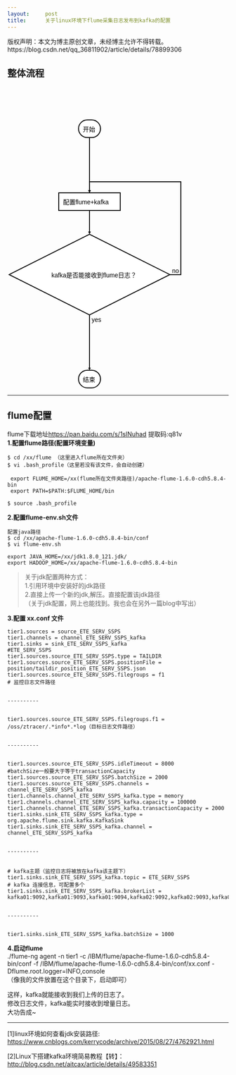```yaml
---
layout:     post
title:      关于linux环境下flume采集日志发布到kafka的配置
---
```

<div id="article_content" class="article_content clearfix csdn-tracking-statistics" data-pid="blog" data-mod="popu_307" data-dsm="post">
								<div class="article-copyright">
					版权声明：本文为博主原创文章，未经博主允许不得转载。					https://blog.csdn.net/qq_36811902/article/details/78899306				</div>
								            <div id="content_views" class="markdown_views prism-atom-one-dark">
							<!-- flowchart 箭头图标 勿删 -->
							<svg xmlns="http://www.w3.org/2000/svg" style="display: none;"><path stroke-linecap="round" d="M5,0 0,2.5 5,5z" id="raphael-marker-block" style="-webkit-tap-highlight-color: rgba(0, 0, 0, 0);"></path></svg>
							<h2 id="整体流程"><strong>整体流程</strong></h2>



<div class="flow-chart"><svg height="685.7187538146973" version="1.1" width="397.1750030517578" xmlns="http://www.w3.org/2000/svg" style="overflow: hidden; position: relative; top: -0.0833435px;"><desc>Created with Raphaël 2.1.0</desc><defs><path stroke-linecap="round" d="M5,0 0,2.5 5,5z" id="raphael-marker-block"></path><marker id="raphael-marker-endblock33" markerheight="3" markerwidth="3" orient="auto" refx="1.5" refy="1.5"><use xlink:href="#raphael-marker-block" transform="rotate(180 1.5 1.5) scale(0.6,0.6)" stroke-width="1.6667" fill="black" stroke="none"></use></marker></defs><rect x="0" y="0" width="50" height="40" r="20" rx="20" ry="20" fill="#ffffff" stroke="#000000" style="" stroke-width="2" class="flowchart" id="st" transform="matrix(1,0,0,1,162.0875,75.5438)"></rect><text style="text-anchor: start; font: normal normal normal normal 14px sans-serif;" x="10" y="20" text-anchor="start" font='10px "Arial"' stroke="none" fill="#000000" id="stt" class="flowchartt" font-size="14px" font-family="sans-serif" font-weight="normal" transform="matrix(1,0,0,1,162.0875,75.5438)"><tspan dy="6">开始 </tspan></text><rect x="0" y="0" width="140.25" height="40" r="0" rx="0" ry="0" fill="#ffffff" stroke="#000000" style="" stroke-width="2" class="flowchart" id="op" transform="matrix(1,0,0,1,116.9625,241.0875)"></rect><text style="text-anchor: start; font: normal normal normal normal 14px sans-serif;" x="10" y="20" text-anchor="start" font='10px "Arial"' stroke="none" fill="#000000" id="opt" class="flowchartt" font-size="14px" font-family="sans-serif" font-weight="normal" transform="matrix(1,0,0,1,116.9625,241.0875)"><tspan dy="6">配置flume+kafka</tspan></text><path style="font-family: sans-serif; font-weight: normal;" fill="#ffffff" stroke="#000000" d="M91.54375076293945,45.77187538146973L0,91.54375076293945L183.0875015258789,183.0875015258789L366.1750030517578,91.54375076293945L183.0875015258789,0L0,91.54375076293945" stroke-width="2" font-family="sans-serif" font-weight="normal" id="cond" class="flowchart" transform="matrix(1,0,0,1,4,335.0875)"></path><text style="text-anchor: start; font: normal normal normal normal 14px sans-serif;" x="96.54375076293945" y="91.54375076293945" text-anchor="start" font='10px "Arial"' stroke="none" fill="#000000" id="condt" class="flowchartt" font-size="14px" font-family="sans-serif" font-weight="normal" transform="matrix(1,0,0,1,4,335.0875)"><tspan dy="6.000003814697266">kafka是否能接收到flume日志？</tspan><tspan dy="18" x="96.54375076293945"></tspan></text><rect x="0" y="0" width="50" height="40" r="20" rx="20" ry="20" fill="#ffffff" stroke="#000000" style="" stroke-width="2" class="flowchart" id="e" transform="matrix(1,0,0,1,162.0875,643.7188)"></rect><text style="text-anchor: start; font: normal normal normal normal 14px sans-serif;" x="10" y="20" text-anchor="start" font='10px "Arial"' stroke="none" fill="#000000" id="et" class="flowchartt" font-size="14px" font-family="sans-serif" font-weight="normal" transform="matrix(1,0,0,1,162.0875,643.7188)"><tspan dy="6">结束</tspan></text><path style="font-family: sans-serif; font-weight: normal;" fill="none" stroke="#000000" d="M187.0875015258789,115.54375076293945C187.0875015258789,115.54375076293945,187.0875015258789,219.04070285534476,187.0875015258789,238.09263202469867" stroke-width="2" marker-end="url(#raphael-marker-endblock33)" font-family="sans-serif" font-weight="normal"></path><path style="font-family: sans-serif; font-weight: normal;" fill="none" stroke="#000000" d="M187.0875015258789,281.0875015258789C187.0875015258789,281.0875015258789,187.0875015258789,320.74160146713257,187.0875015258789,332.08794061047956" stroke-width="2" marker-end="url(#raphael-marker-endblock33)" font-family="sans-serif" font-weight="normal"></path><path style="font-family: sans-serif; font-weight: normal;" fill="none" stroke="#000000" d="M187.0875015258789,518.1750030517578C187.0875015258789,518.1750030517578,187.0875015258789,621.6719551441631,187.0875015258789,640.723884313517" stroke-width="2" marker-end="url(#raphael-marker-endblock33)" font-family="sans-serif" font-weight="normal"></path><text style="text-anchor: start; font: normal normal normal normal 14px sans-serif;" x="192.0875015258789" y="528.1750030517578" text-anchor="start" font='10px "Arial"' stroke="none" fill="#000000" font-size="14px" font-family="sans-serif" font-weight="normal"><tspan dy="6.0000152587890625">yes</tspan></text><path style="font-family: sans-serif; font-weight: normal;" fill="none" stroke="#000000" d="M370.1750030517578,426.63125228881836C370.1750030517578,426.63125228881836,395.1750030517578,426.63125228881836,395.1750030517578,426.63125228881836C395.1750030517578,426.63125228881836,395.1750030517578,216.0875015258789,395.1750030517578,216.0875015258789C395.1750030517578,216.0875015258789,187.0875015258789,216.0875015258789,187.0875015258789,216.0875015258789C187.0875015258789,216.0875015258789,187.0875015258789,231.46094608306885,187.0875015258789,238.09674930013716" stroke-width="2" marker-end="url(#raphael-marker-endblock33)" font-family="sans-serif" font-weight="normal"></path><text style="text-anchor: start; font: normal normal normal normal 14px sans-serif;" x="375.1750030517578" y="416.63125228881836" text-anchor="start" font='10px "Arial"' stroke="none" fill="#000000" font-size="14px" font-family="sans-serif" font-weight="normal"><tspan dy="5.999996185302734">no</tspan></text></svg></div>

<hr>



<h2 id="flume配置">flume配置</h2>

<p>flume下载地址<a href="https://pan.baidu.com/s/1slNuhad" rel="nofollow">https://pan.baidu.com/s/1slNuhad</a> 提取码:q81v <br>
<strong>1.配置flume路径(配置环境变量)</strong></p>



<pre class="prettyprint"><code class=" hljs bash">$ <span class="hljs-built_in">cd</span> /xx/flume （这里进入flume所在文件夹）
$ vi .bash_profile（这里若没有该文件，会自动创建）

 <span class="hljs-keyword">export</span> FLUME_HOME=/xx(flume所在文件夹路径)/apache-flume-<span class="hljs-number">1.6</span>.<span class="hljs-number">0</span>-cdh5.<span class="hljs-number">8.4</span>-bin
 <span class="hljs-keyword">export</span> PATH=<span class="hljs-variable">$PATH</span>:<span class="hljs-variable">$FLUME_HOME</span>/bin

$ <span class="hljs-built_in">source</span> .bash_profile
</code></pre>

<p><strong>2.配置flume-env.sh文件</strong></p>



<pre class="prettyprint"><code class=" hljs lasso">配置java路径
$ cd /xx/apache<span class="hljs-attribute">-flume</span><span class="hljs-subst">-</span><span class="hljs-number">1.6</span><span class="hljs-number">.0</span><span class="hljs-attribute">-cdh5</span><span class="hljs-number">.8</span><span class="hljs-number">.4</span><span class="hljs-attribute">-bin</span>/conf
$ vi flume<span class="hljs-attribute">-env</span><span class="hljs-built_in">.</span>sh

export JAVA_HOME<span class="hljs-subst">=</span>/xx/jdk1<span class="hljs-number">.8</span><span class="hljs-number">.0</span>_121<span class="hljs-built_in">.</span>jdk<span class="hljs-subst">/</span>
export HADOOP_HOME<span class="hljs-subst">=</span>/xx/apache<span class="hljs-attribute">-flume</span><span class="hljs-subst">-</span><span class="hljs-number">1.6</span><span class="hljs-number">.0</span><span class="hljs-attribute">-cdh5</span><span class="hljs-number">.8</span><span class="hljs-number">.4</span><span class="hljs-attribute">-bin</span></code></pre>

<blockquote>
  <p>关于jdk配置两种方式： <br>
  1.引用环境中安装好的jdk路径 <br>
   2.直接上传一个新的jdk,解压。直接配置该jdk路径 <br>
   （关于jdk配置，网上也能找到。我也会在另外一篇blog中写出）</p>
</blockquote>

<p><strong>3.配置 xx.conf 文件</strong></p>



<pre class="prettyprint"><code class=" hljs avrasm">tier1<span class="hljs-preprocessor">.sources</span> = source_ETE_SERV_SSPS
tier1<span class="hljs-preprocessor">.channels</span> = channel_ETE_SERV_SSPS_kafka
tier1<span class="hljs-preprocessor">.sinks</span> = sink_ETE_SERV_SSPS_kafka
<span class="hljs-preprocessor">#ETE_SERV_SSPS</span>
tier1<span class="hljs-preprocessor">.sources</span><span class="hljs-preprocessor">.source</span>_ETE_SERV_SSPS<span class="hljs-preprocessor">.type</span> = TAILDIR
tier1<span class="hljs-preprocessor">.sources</span><span class="hljs-preprocessor">.source</span>_ETE_SERV_SSPS<span class="hljs-preprocessor">.positionFile</span> = position/taildir_position_ETE_SERV_SSPS<span class="hljs-preprocessor">.json</span>
tier1<span class="hljs-preprocessor">.sources</span><span class="hljs-preprocessor">.source</span>_ETE_SERV_SSPS<span class="hljs-preprocessor">.filegroups</span> = f1
<span class="hljs-preprocessor"># 监控日志文件路径</span>


----------


tier1<span class="hljs-preprocessor">.sources</span><span class="hljs-preprocessor">.source</span>_ETE_SERV_SSPS<span class="hljs-preprocessor">.filegroups</span><span class="hljs-preprocessor">.f</span>1 = /oss/ztracer/.*info*.*log（目标日志文件路径）


----------


tier1<span class="hljs-preprocessor">.sources</span><span class="hljs-preprocessor">.source</span>_ETE_SERV_SSPS<span class="hljs-preprocessor">.idleTimeout</span> = <span class="hljs-number">8000</span>
<span class="hljs-preprocessor">#batchSize一般要大于等于transactionCapacity</span>
tier1<span class="hljs-preprocessor">.sources</span><span class="hljs-preprocessor">.source</span>_ETE_SERV_SSPS<span class="hljs-preprocessor">.batchSize</span> = <span class="hljs-number">2000</span>
tier1<span class="hljs-preprocessor">.sources</span><span class="hljs-preprocessor">.source</span>_ETE_SERV_SSPS<span class="hljs-preprocessor">.channels</span> = channel_ETE_SERV_SSPS_kafka
tier1<span class="hljs-preprocessor">.channels</span><span class="hljs-preprocessor">.channel</span>_ETE_SERV_SSPS_kafka<span class="hljs-preprocessor">.type</span> = memory
tier1<span class="hljs-preprocessor">.channels</span><span class="hljs-preprocessor">.channel</span>_ETE_SERV_SSPS_kafka<span class="hljs-preprocessor">.capacity</span> = <span class="hljs-number">100000</span>
tier1<span class="hljs-preprocessor">.channels</span><span class="hljs-preprocessor">.channel</span>_ETE_SERV_SSPS_kafka<span class="hljs-preprocessor">.transactionCapacity</span> = <span class="hljs-number">2000</span>
tier1<span class="hljs-preprocessor">.sinks</span><span class="hljs-preprocessor">.sink</span>_ETE_SERV_SSPS_kafka<span class="hljs-preprocessor">.type</span> = org<span class="hljs-preprocessor">.apache</span><span class="hljs-preprocessor">.flume</span><span class="hljs-preprocessor">.sink</span><span class="hljs-preprocessor">.kafka</span><span class="hljs-preprocessor">.KafkaSink</span>
tier1<span class="hljs-preprocessor">.sinks</span><span class="hljs-preprocessor">.sink</span>_ETE_SERV_SSPS_kafka<span class="hljs-preprocessor">.channel</span> = channel_ETE_SERV_SSPS_kafka


----------


<span class="hljs-preprocessor"># kafka主题（监控日志将被放在kafka该主题下）</span>
tier1<span class="hljs-preprocessor">.sinks</span><span class="hljs-preprocessor">.sink</span>_ETE_SERV_SSPS_kafka<span class="hljs-preprocessor">.topic</span> = ETE_SERV_SSPS
<span class="hljs-preprocessor"># kafka 连接信息，可配置多个</span>
tier1<span class="hljs-preprocessor">.sinks</span><span class="hljs-preprocessor">.sink</span>_ETE_SERV_SSPS_kafka<span class="hljs-preprocessor">.brokerList</span> = 
<span class="hljs-label">kafka01:</span><span class="hljs-number">9092</span>,kafka01:<span class="hljs-number">9093</span>,kafka01:<span class="hljs-number">9094</span>,kafka02:<span class="hljs-number">9092</span>,kafka02:<span class="hljs-number">9093</span>,kafka02:<span class="hljs-number">9094</span>


----------


tier1<span class="hljs-preprocessor">.sinks</span><span class="hljs-preprocessor">.sink</span>_ETE_SERV_SSPS_kafka<span class="hljs-preprocessor">.batchSize</span> = <span class="hljs-number">1000</span></code></pre>

<p><strong>4.启动flume</strong> <br>
./flume-ng agent -n tier1 -c /IBM/flume/apache-flume-1.6.0-cdh5.8.4-bin/conf -f /IBM/flume/apache-flume-1.6.0-cdh5.8.4-bin/conf/xx.conf -Dflume.root.logger=INFO,console <br>
（像我的文件放置在这个目录下，启动即可）</p>

<p>这样，kafka就能接收到我们上传的日志了。 <br>
修改日志文件，kafka能实时接收到增量日志。 <br>
大功告成~</p>

<hr>

<p>[1]linux环境如何查看jdk安装路径: <a href="https://www.cnblogs.com/kerrycode/archive/2015/08/27/4762921.html" rel="nofollow">https://www.cnblogs.com/kerrycode/archive/2015/08/27/4762921.html</a></p>

<p>[2]Linux下搭建kafka环境简易教程【转】：<a href="http://blog.csdn.net/aitcax/article/details/49583351" rel="nofollow">http://blog.csdn.net/aitcax/article/details/49583351</a></p>            </div>
						<link href="https://csdnimg.cn/release/phoenix/mdeditor/markdown_views-9e5741c4b9.css" rel="stylesheet">
                </div>